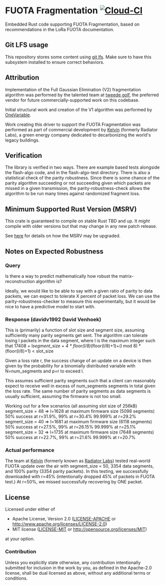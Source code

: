 # FUOTA Fragmentation [![Cloud-CI](https://github.com/Radiator-Labs/fuota-fragmentation-rs/actions/workflows/cloud-ci.yml/badge.svg)](https://github.com/Radiator-Labs/fuota-fragmentation-rs_fw/actions/workflows/cloud-ci.yml)

Embedded Rust code supporting FUOTA Fragmentation, based on recommendations in the LoRa FUOTA documentation.

## Git LFS usage

This repository stores some content using [git lfs](https://git-lfs.com). Make sure to have this subsystem installed to ensure correct behaviors.

## Attribution

Implementation of the Full Gaussian Elimination (V2) fragmentation algorithm was performed by
the talented team at [tweede golf](https://tweedegolf.nl/en), the preferred vendor for future commercially-supported work on this codebase.

Initial structural work and creation of the V1 algorithm was performed by [OneVariable](https://onevariable.com).

Work creating this driver to support the FUOTA Fragmentation was performed as part of commercial
development by [Kelvin](https://kel.vin/) (formerly Radiator Labs), a green energy company
dedicated to decarbonizing the world's legacy buildings.

## Verification

The library is verified in two ways. There are example based tests alongside the flash-algo code, and in the flash-algo-test directory. There is also a statistical check of the parity robustness. Since there is some chance of the parity algorithm succeeding or not succeeding given which packets are missed in a given transmission, the parity-robustness-check allows the algorithm to be run many times against randomized fragment loss.

## Minimum Supported Rust Version (MSRV)

This crate is guaranteed to compile on stable Rust TBD and up. It *might*
compile with older versions but that may change in any new patch release.

See [here](../docs/msrv.md) for details on how the MSRV may be upgraded.

## Notes on Expected Robustness

### Query

Is there a way to predict mathematically how robust the matrix-reconstruction algorithm is?

Ideally, we would like to be able to say with a given ratio of parity to data packets, we can expect to tolerate X percent of packet loss. We can use the parity-robustness-checker to measure this experimentally, but it would be nice to have a predictive model to start with.

### Response (davidv1992 David Venhoek)

This is (primarily) a function of slot size and segment size, assuming sufficiently many parity segments get sent. The algorithm can tolerate losing l packets in the data segment, where l is the maximum integer such that
17408 + l*segment_size + 4 * floor(l/8)*(floor(l/8)+1)+(l mod 8) * (floor(l/8)+1) < slot_size

Given a loss rate r, the success change of an update on a device is then given by the probability for a binomially distributed variable with N=num_segments and p=r to exceed l.

This assumes sufficient parity segments such that a client can reasonably expect to receive well in excess of num_segments segments in total given the loss rate. The same number of parity segments as data segments is usually sufficient, assuming the firmware is not too small.

Working out for a few scenarios (all assuming slot size of 256kB)
segment_size = 48 => l=1628
at maximum firmware size (5098 segments) 50% success at r=31.9%, 99% at r=30.4% 99.999% at r=29.2%
segment_size = 40 => l=1681
at maximum firmware size (6118 segments) 50% success at r=27.5%, 99% at r=26.15% 99.999% at r=25.1%
segment_size = 32 => l=1735
at maximum firmware size (7648 segments) 50% success at r=22.7%, 99% at r=21.6% 99.999% at r=20.7%

### Actual performance

The team at [Kelvin](http://kel.vin) (formerly known as [Radiator Labs](https://github.com/Radiator-Labs)) tested real-world FUOTA update over the air with segment_size = 50, 3354 data segments, and 100% parity (3354 parity packets). In this testing, we successfully downloaded with r=45% (intentionally dropped 45% of packets in FUOTA test.) At r=50%, we missed successfully recovering by ONE packet.

## License

Licensed under either of

- Apache License, Version 2.0 ([LICENSE-APACHE](LICENSE-APACHE) or
  <http://www.apache.org/licenses/LICENSE-2.0>)
- MIT license ([LICENSE-MIT](LICENSE-MIT) or <http://opensource.org/licenses/MIT>)

at your option.

### Contribution

Unless you explicitly state otherwise, any contribution intentionally submitted
for inclusion in the work by you, as defined in the Apache-2.0 license, shall be
dual licensed as above, without any additional terms or conditions.
